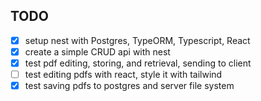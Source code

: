 ## TODO
* [x] setup nest with Postgres, TypeORM, Typescript, React
* [x] create a simple CRUD api with nest
* [x] test pdf editing, storing, and retrieval, sending to client
* [ ] test editing pdfs with react, style it with tailwind
* [x] test saving pdfs to postgres and server file system